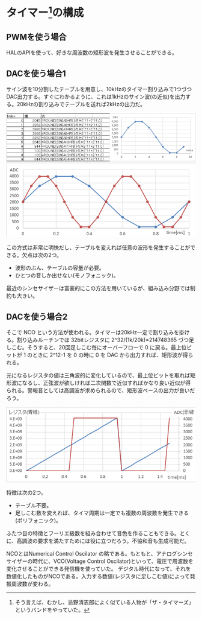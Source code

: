 # タイマー[^1]の構成

## PWMを使う場合

HALのAPIを使って、好きな周波数の矩形波を発生させることができる。

## DACを使う場合1

サイン波を10分割したテーブルを用意し、10kHzのタイマー割り込みで1つづつDAC出力する。すぐにわかるように、これは1kHzのサイン波(の近似)を出力する。20kHzの割り込みでテーブルを送れば2kHzの出力だ。

![nco-fig1.png](nco-fig1.png)
![nco-fig2.png](nco-fig2.png)

この方式は非常に明快だし、テーブルを変えれば任意の波形を発生することができる。欠点は次の2つ。

* 波形のぶん、テーブルの容量が必要。
* ひとつの音しか出せない(モノフォニック)。

最近のシンセサイザーは富豪的にこの方法を用いているが、組み込み分野では制約も大きい。

## DACを使う場合2

そこで NCO という方法が使われる。タイマーは20kHz一定で割り込みを掛ける。割り込みルーチンでは 32bitレジスタに 2^32/(1k/20k)=214748365 づつ足しこむ。そうすると、20回足しこむ毎にオーバーフローで 0 に戻る。最上位ビットが 1 のときに 2^12-1 を 0 の時に 0 を DAC から出力すれば、矩形波が得られる。

元になるレジスタの値は三角波的に変化しているので、最上位ビットを取れば矩形波になるし、正弦波が欲しければ二次関数で近似すればかなり良い近似が得られる。警報音としては高調波が求められるので、矩形波ベースの出力が良いだろう。

![nco-fig3.png](nco-fig3.png)


特徴は次の2つ。

* テーブル不要。
* 足しこむ数を変えれば、タイマ周期は一定でも複数の周波数を発生できる(ポリフォニック)。

ふたつ目の特徴とフーリエ級数を組み合わせて音色を作ることもできる。とくに、高調波の要求を満たすためには役に立つだろう。不協和音も生成可能だ。

NCOとはNumerical Control Oscilator の略である。もともと、アナログシンセサイザーの時代に、VCO(Voltage Control Oscilator)といって、電圧で周波数を変化させることができる発信機を使っていた。
デジタル時代になって、それを数値化したものがNCOである。入力する数値(レジスタに足しこむ値)によって発振周波数が変わる。


[^1]: そう言えば、むかし、忌野清志郎によく似ている人物が「ザ・タイマーズ」というバンドをやっていた。